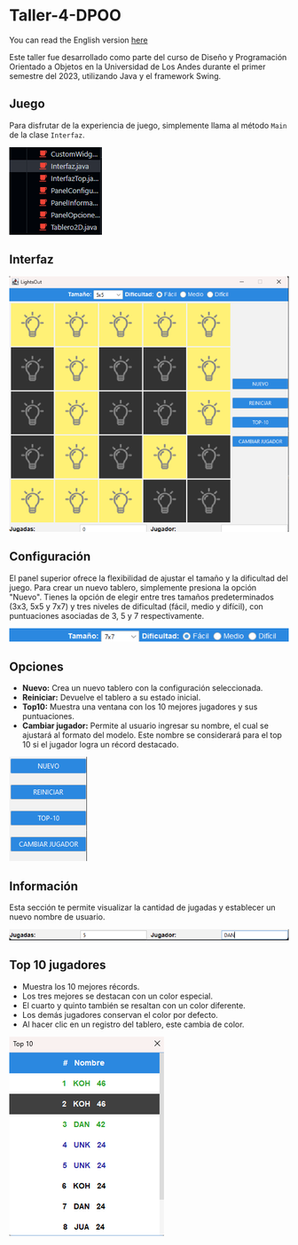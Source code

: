 # Taller-4-DPOO
You can read the English version [here](https://github.com/ddi4z/Lights-Out/blob/main/ENGLISH.md)

Este taller fue desarrollado como parte del curso de Diseño y Programación Orientado a Objetos en la Universidad de Los Andes durante el primer semestre del 2023, utilizando Java y el framework Swing.

## Juego

Para disfrutar de la experiencia de juego, simplemente llama al método `Main` de la clase `Interfaz`.

![Captura de pantalla del juego](AssetsReadme/main.png)

## Interfaz


![Vista del juego](AssetsReadme/juego.png)

## Configuración

El panel superior ofrece la flexibilidad de ajustar el tamaño y la dificultad del juego. Para crear un nuevo tablero, simplemente presiona la opción "Nuevo". Tienes la opción de elegir entre tres tamaños predeterminados (3x3, 5x5 y 7x7) y tres niveles de dificultad (fácil, medio y difícil), con puntuaciones asociadas de 3, 5 y 7 respectivamente.

![Configuración del juego](AssetsReadme/configuracion.png)

## Opciones

- **Nuevo:** Crea un nuevo tablero con la configuración seleccionada.
- **Reiniciar:** Devuelve el tablero a su estado inicial.
- **Top10:** Muestra una ventana con los 10 mejores jugadores y sus puntuaciones.
- **Cambiar jugador:** Permite al usuario ingresar su nombre, el cual se ajustará al formato del modelo. Este nombre se considerará para el top 10 si el jugador logra un récord destacado.

![Opciones del juego](AssetsReadme/opciones.png)

## Información

Esta sección te permite visualizar la cantidad de jugadas y establecer un nuevo nombre de usuario.

![Información del juego](AssetsReadme/informacion.png)

## Top 10 jugadores

- Muestra los 10 mejores récords.
- Los tres mejores se destacan con un color especial.
- El cuarto y quinto también se resaltan con un color diferente.
- Los demás jugadores conservan el color por defecto.
- Al hacer clic en un registro del tablero, este cambia de color.

![Top 10 de jugadores](AssetsReadme/top10.png)
